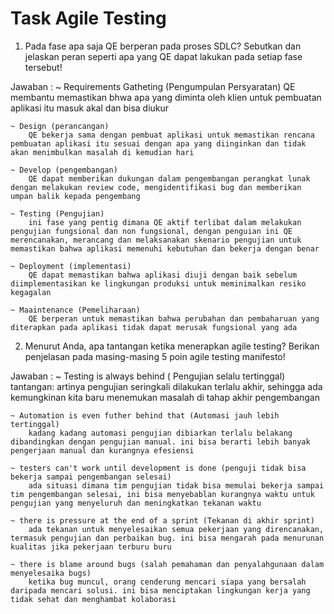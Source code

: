 # Task Agile Testing

1. Pada fase apa saja QE berperan pada proses SDLC? Sebutkan dan jelaskan peran seperti apa yang QE dapat lakukan pada setiap fase tersebut!

Jawaban :
    ~ Requirements Gatheting (Pengumpulan Persyaratan)
        QE membantu memastikan bhwa apa yang diminta oleh klien untuk pembuatan aplikasi itu masuk akal  dan bisa diukur
    
    ~ Design (perancangan)
        QE bekerja sama dengan pembuat aplikasi untuk memastikan rencana pembuatan aplikasi itu sesuai dengan apa yang diinginkan dan tidak akan menimbulkan masalah di kemudian hari

    ~ Develop (pengembangan)
        QE dapat memberikan dukungan dalam pengembangan perangkat lunak dengan melakukan review code, mengidentifikasi bug dan memberikan umpan balik kepada pengembang

    ~ Testing (Pengujian)
        ini fase yang pentig dimana QE aktif terlibat dalam melakukan pengujian fungsional dan non fungsional, dengan penguian ini QE merencanakan, merancang dan melaksanakan skenario pengujian untuk memastikan bahwa aplikasi memenuhi kebutuhan dan bekerja dengan benar
    
    ~ Deployment (implementasi)
        QE dapat memastikan bahwa aplikasi diuji dengan baik sebelum diimplementasikan ke lingkungan produksi untuk meminimalkan resiko kegagalan

    ~ Maaintenance (Pemeliharaan)
        QE berperan untuk memastikan bahwa perubahan dan pembaharuan yang diterapkan pada aplikasi tidak dapat merusak fungsional yang ada

2. Menurut Anda, apa tantangan ketika menerapkan agile testing? Berikan penjelasan pada masing-masing 5 poin agile testing manifesto!

Jawaban :
    ~ Testing is always behind ( Pengujian selalu tertinggal)
        tantangan: artinya pengujian seringkali dilakukan terlalu akhir, sehingga ada kemungkinan kita baru menemukan masalah di tahap akhir pengembangan
    
    ~ Automation is even futher behind that (Automasi jauh lebih tertinggal)
        kadang kadang automasi pengujian dibiarkan terlalu belakang dibandingkan dengan pengujian manual. ini bisa berarti lebih banyak pengerjaan manual dan kurangnya efesiensi
    
    ~ testers can't work until development is done (penguji tidak bisa bekerja sampai pengembangan selesai)
        ada situasi dimana tim pengujian tidak bisa memulai bekerja sampai tim pengembangan selesai, ini bisa menyebablan kurangnya waktu untuk pengujian yang menyeluruh dan meningkatkan tekanan waktu

    ~ there is pressure at the end of a sprint (Tekanan di akhir sprint)
        ada tekanan untuk menyelesaikan semua pekerjaan yang direncanakan, termasuk pengujian dan perbaikan bug. ini bisa mengarah pada menurunan kualitas jika pekerjaan terburu buru

    ~ there is blame around bugs (salah pemahaman dan penyalahgunaan dalam menyelesaika bugs)
        ketika bug muncul, orang cenderung mencari siapa yang bersalah daripada mencari solusi. ini bisa menciptakan lingkungan kerja yang tidak sehat dan menghambat kolaborasi

    